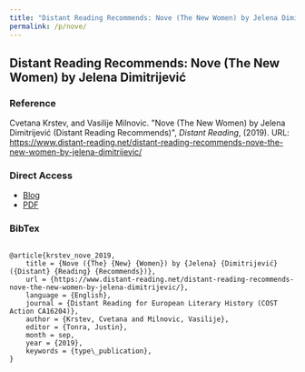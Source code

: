 ```yaml
---
title: "Distant Reading Recommends: Nove (The New Women) by Jelena Dimitrijević"
permalink: /p/nove/
---
```


<meta name="citation_title" content="Distant Reading Recommends: Nove (The New Women) by Jelena Dimitrijević">
<meta name="citation_author" content="Cvetana Krstev">
<meta name="citation_author" content="Vasilije Milnovic">
<meta name="citation_publication_date" content="2019-09-24">
<meta name="citation_blog_title" content="Distant Reading Recommends">
<meta name="citation_blog_publisher" content="http://distant-reading.net">

## Distant Reading Recommends: Nove (The New Women) by Jelena Dimitrijević

### Reference

Cvetana Krstev, and Vasilije Milnovic. "Nove (The New Women) by Jelena Dimitrijević (Distant Reading Recommends)", _Distant Reading_, (2019). URL: https://www.distant-reading.net/distant-reading-recommends-nove-the-new-women-by-jelena-dimitrijevic/

### Direct Access

- [Blog](https://www.distant-reading.net/distant-reading-recommends-nove-the-new-women-by-jelena-dimitrijevic/)
- [PDF](https://github.com/distantreading/compendium/blob/main/f/nove.pdf)

### BibTex

```

@article{krstev_nove_2019,
	title = {Nove ({The} {New} {Women}) by {Jelena} {Dimitrijević} ({Distant} {Reading} {Recommends})},
	url = {https://www.distant-reading.net/distant-reading-recommends-nove-the-new-women-by-jelena-dimitrijevic/},
	language = {English},
	journal = {Distant Reading for European Literary History (COST Action CA16204)},
	author = {Krstev, Cvetana and Milnovic, Vasilije},
	editor = {Tonra, Justin},
	month = sep,
	year = {2019},
	keywords = {type\_publication},
}

```

<span class='Z3988' title='url_ver=Z39.88-2004&amp;ctx_ver=Z39.88-2004&amp;rfr_id=info%3Asid%2Fzotero.org%3A2&amp;rft_val_fmt=info%3Aofi%2Ffmt%3Akev%3Amtx%3Ajournal&amp;rft.genre=article&amp;rft.atitle=Nove%20(The%20New%20Women)%20by%20Jelena%20Dimitrijevi%C4%87%20(Distant%20Reading%20Recommends)&amp;rft.jtitle=Distant%20Reading%20for%20European%20Literary%20History%20(COST%20Action%20CA16204)&amp;rft.aufirst=Cvetana&amp;rft.aulast=Krstev&amp;rft.au=Cvetana%20Krstev&amp;rft.au=Vasilije%20Milnovic&amp;rft.au=Justin%20Tonra&amp;rft.date=2019-09-24&amp;rft.language=English'></span>

